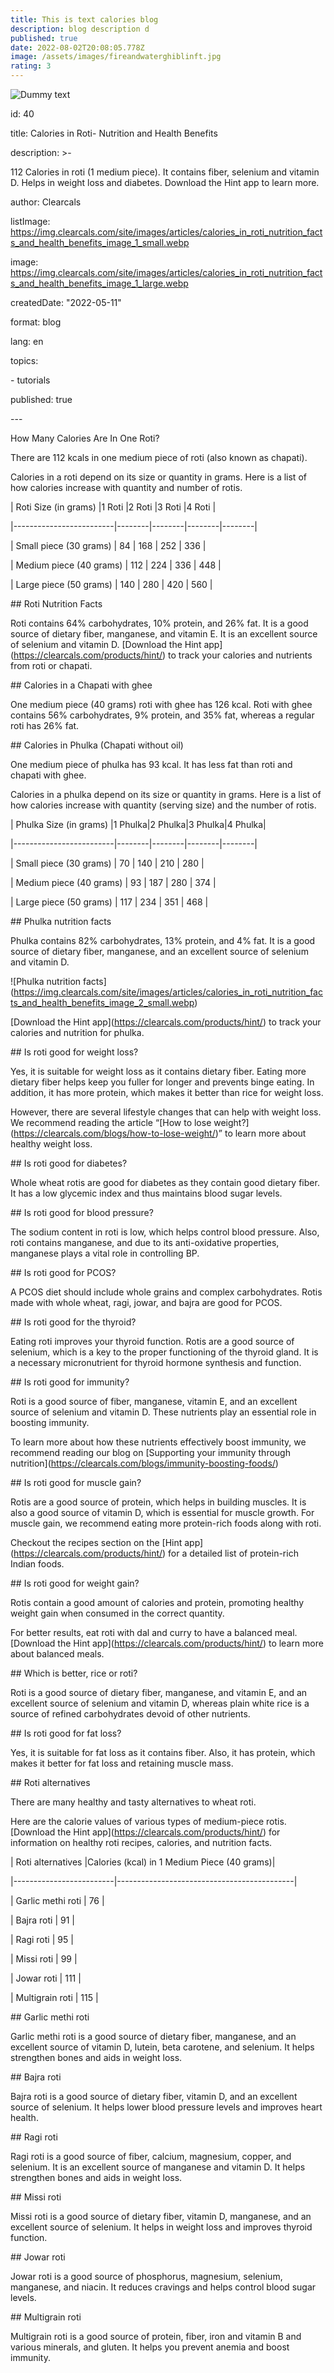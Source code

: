 ```yaml
---
title: This is text calories blog
description: blog description d
published: true
date: 2022-08-02T20:08:05.778Z
image: /assets/images/fireandwaterghiblinft.jpg
rating: 3
---
```

![Dummy text](https://img.clearcals.com/site/images/articles/maggi_calories_nutrition_and_health_benefits_1_small.webp "Maggi")

id: 40

title: Calories in Roti- Nutrition and Health Benefits

description: >-

112 Calories in roti (1 medium piece). It contains fiber, selenium and vitamin D. Helps in weight loss and diabetes. Download the Hint app to learn more.

author: Clearcals

listImage: https://img.clearcals.com/site/images/articles/calories_in_roti_nutrition_facts_and_health_benefits_image_1_small.webp

image: https://img.clearcals.com/site/images/articles/calories_in_roti_nutrition_facts_and_health_benefits_image_1_large.webp

createdDate: "2022-05-11"

format: blog

lang: en

topics:

\- tutorials

published: true

\---

How Many Calories Are In One Roti?

There are 112 kcals in one medium piece of roti (also known as chapati).

Calories in a roti depend on its size or quantity in grams. Here is a list of how calories increase with quantity and number of rotis.



\| Roti Size (in grams) |1 Roti |2 Roti |3 Roti |4 Roti |

\|-------------------------|--------|--------|--------|--------|

\| Small piece (30 grams) | 84 | 168 | 252 | 336 |

\| Medium piece (40 grams) | 112 | 224 | 336 | 448 |

\| Large piece (50 grams) | 140 | 280 | 420 | 560 |



\## Roti Nutrition Facts

Roti contains 64% carbohydrates, 10% protein, and 26% fat. It is a good source of dietary fiber, manganese, and vitamin E. It is an excellent source of selenium and vitamin D. \[Download the Hint app](https://clearcals.com/products/hint/) to track your calories and nutrients from roti or chapati.



\## Calories in a Chapati with ghee

One medium piece (40 grams) roti with ghee has 126 kcal. Roti with ghee contains 56% carbohydrates, 9% protein, and 35% fat, whereas a regular roti has 26% fat.



\## Calories in Phulka (Chapati without oil)

One medium piece of phulka has 93 kcal. It has less fat than roti and chapati with ghee.



Calories in a phulka depend on its size or quantity in grams. Here is a list of how calories increase with quantity (serving size) and the number of rotis.



\| Phulka Size (in grams) |1 Phulka|2 Phulka|3 Phulka|4 Phulka|

\|-------------------------|--------|--------|--------|--------|

\| Small piece (30 grams) | 70 | 140 | 210 | 280 |

\| Medium piece (40 grams) | 93 | 187 | 280 | 374 |

\| Large piece (50 grams) | 117 | 234 | 351 | 468 |



\## Phulka nutrition facts

Phulka contains 82% carbohydrates, 13% protein, and 4% fat. It is a good source of dietary fiber, manganese, and an excellent source of selenium and vitamin D.



!\[Phulka nutrition facts](https://img.clearcals.com/site/images/articles/calories_in_roti_nutrition_facts_and_health_benefits_image_2_small.webp)



\[Download the Hint app](https://clearcals.com/products/hint/) to track your calories and nutrition for phulka.



\## Is roti good for weight loss?

Yes, it is suitable for weight loss as it contains dietary fiber. Eating more dietary fiber helps keep you fuller for longer and prevents binge eating. In addition, it has more protein, which makes it better than rice for weight loss.

However, there are several lifestyle changes that can help with weight loss. We recommend reading the article “\[How to lose weight?](https://clearcals.com/blogs/how-to-lose-weight/)” to learn more about healthy weight loss.



\## Is roti good for diabetes?

Whole wheat rotis are good for diabetes as they contain good dietary fiber. It has a low glycemic index and thus maintains blood sugar levels.



\## Is roti good for blood pressure?

The sodium content in roti is low, which helps control blood pressure. Also, roti contains manganese, and due to its anti-oxidative properties, manganese plays a vital role in controlling BP.



\## Is roti good for PCOS?

A PCOS diet should include whole grains and complex carbohydrates. Rotis made with whole wheat, ragi, jowar, and bajra are good for PCOS.



\## Is roti good for the thyroid?

Eating roti improves your thyroid function. Rotis are a good source of selenium, which is a key to the proper functioning of the thyroid gland. It is a necessary micronutrient for thyroid hormone synthesis and function.



\## Is roti good for immunity?

Roti is a good source of fiber, manganese, vitamin E, and an excellent source of selenium and vitamin D. These nutrients play an essential role in boosting immunity.

To learn more about how these nutrients effectively boost immunity, we recommend reading our blog on \[Supporting your immunity through nutrition](https://clearcals.com/blogs/immunity-boosting-foods/)



\## Is roti good for muscle gain?

Rotis are a good source of protein, which helps in building muscles. It is also a good source of vitamin D, which is essential for muscle growth. For muscle gain, we recommend eating more protein-rich foods along with roti.

Checkout the recipes section on the \[Hint app](https://clearcals.com/products/hint/) for a detailed list of protein-rich Indian foods.



\## Is roti good for weight gain?

Rotis contain a good amount of calories and protein, promoting healthy weight gain when consumed in the correct quantity.

For better results, eat roti with dal and curry to have a balanced meal. \[Download the Hint app](https://clearcals.com/products/hint/) to learn more about balanced meals.



\## Which is better, rice or roti?

Roti is a good source of dietary fiber, manganese, and vitamin E, and an excellent source of selenium and vitamin D, whereas plain white rice is a source of refined carbohydrates devoid of other nutrients.



\## Is roti good for fat loss?

Yes, it is suitable for fat loss as it contains fiber. Also, it has protein, which makes it better for fat loss and retaining muscle mass.



\## Roti alternatives

There are many healthy and tasty alternatives to wheat roti.

Here are the calorie values of various types of medium-piece rotis. \[Download the Hint app](https://clearcals.com/products/hint/) for information on healthy roti recipes, calories, and nutrition facts.



\| Roti alternatives |Calories (kcal) in 1 Medium Piece (40 grams)|

\|-------------------------|--------------------------------------------|

\| Garlic methi roti | 76 |

\| Bajra roti | 91 |

\| Ragi roti | 95 |

\| Missi roti | 99 |

\| Jowar roti | 111 |

\| Multigrain roti | 115 |



\## Garlic methi roti

Garlic methi roti is a good source of dietary fiber, manganese, and an excellent source of vitamin D, lutein, beta carotene, and selenium. It helps strengthen bones and aids in weight loss.



\## Bajra roti

Bajra roti is a good source of dietary fiber, vitamin D, and an excellent source of selenium. It helps lower blood pressure levels and improves heart health.



\## Ragi roti

Ragi roti is a good source of fiber, calcium, magnesium, copper, and selenium. It is an excellent source of manganese and vitamin D. It helps strengthen bones and aids in weight loss.



\## Missi roti

Missi roti is a good source of dietary fiber, vitamin D, manganese, and an excellent source of selenium. It helps in weight loss and improves thyroid function.



\## Jowar roti

Jowar roti is a good source of phosphorus, magnesium, selenium, manganese, and niacin. It reduces cravings and helps control blood sugar levels.



\## Multigrain roti

Multigrain roti is a good source of protein, fiber, iron and vitamin B and various minerals, and gluten. It helps you prevent anemia and boost immunity.